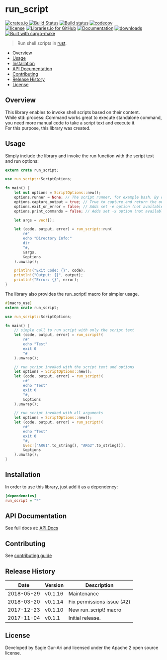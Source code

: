 # run_script

[![crates.io](https://img.shields.io/crates/v/run_script.svg)](https://crates.io/crates/run_script) [![Build Status](https://travis-ci.org/sagiegurari/run_script.svg)](http://travis-ci.org/sagiegurari/run_script) [![Build status](https://ci.appveyor.com/api/projects/status/yrb4y9cbaf6wtlk7?svg=true)](https://ci.appveyor.com/project/sagiegurari/run-script) [![codecov](https://codecov.io/gh/sagiegurari/run_script/branch/master/graph/badge.svg)](https://codecov.io/gh/sagiegurari/run_script)<br>
[![license](https://img.shields.io/crates/l/run_script.svg)](https://github.com/sagiegurari/run_script/blob/master/LICENSE) [![Libraries.io for GitHub](https://img.shields.io/librariesio/github/sagiegurari/run_script.svg)](https://libraries.io/cargo/run_script) [![Documentation](https://docs.rs/run_script/badge.svg)](https://docs.rs/crate/run_script/) [![downloads](https://img.shields.io/crates/d/run_script.svg)](https://crates.io/crates/run_script)<br>
[![Built with cargo-make](https://sagiegurari.github.io/cargo-make/assets/badges/cargo-make.svg)](https://sagiegurari.github.io/cargo-make)

> Run shell scripts in [rust](https://www.rust-lang.org/).

* [Overview](#overview)
* [Usage](#usage)
* [Installation](#installation)
* [API Documentation](https://sagiegurari.github.io/run_script/)
* [Contributing](.github/CONTRIBUTING.md)
* [Release History](#history)
* [License](#license)

<a name="overview"></a>
## Overview
This library enables to invoke shell scripts based on their content.<br>
While std::process::Command works great to execute standalone command, you need more manual code to take a script text and execute it.<br>
For this purpose, this library was created.

<a name="usage"></a>
## Usage
Simply include the library and invoke the run function with the script text and run options:

```rust
extern crate run_script;

use run_script::ScriptOptions;

fn main() {
    let mut options = ScriptOptions::new();
    options.runner = None; // The script runner, for example bash. By default for windows it's cmd.exe and for other systems it is sh.
    options.capture_output = true; // True to capture and return the output. False will print it to the parent process output.
    options.exit_on_error = false; // Adds set -e option (not available for windows)
    options.print_commands = false; // Adds set -x option (not available for windows)

    let args = vec![];

    let (code, output, error) = run_script::run(
        r#"
        echo "Directory Info:"
        dir
        "#,
        &args,
        &options
    ).unwrap();

    println!("Exit Code: {}", code);
    println!("Output: {}", output);
    println!("Error: {}", error);
}
```

The library also provides the run_script! macro for simpler usage.

```rust
#[macro_use]
extern crate run_script;

use run_script::ScriptOptions;

fn main() {
    // simple call to run script with only the script text
    let (code, output, error) = run_script!(
        r#"
        echo "Test"
        exit 0
        "#
    ).unwrap();

    // run script invoked with the script text and options
    let options = ScriptOptions::new();
    let (code, output, error) = run_script!(
        r#"
        echo "Test"
        exit 0
        "#,
        &options
    ).unwrap();

    // run script invoked with all arguments
    let options = ScriptOptions::new();
    let (code, output, error) = run_script!(
        r#"
        echo "Test"
        exit 0
        "#,
        &vec!["ARG1".to_string(), "ARG2".to_string()],
        &options
    ).unwrap();
}
```

<a name="installation"></a>
## Installation
In order to use this library, just add it as a dependency:

```ini
[dependencies]
run_script = "*"
```

## API Documentation
See full docs at: [API Docs](https://sagiegurari.github.io/run_script/)

## Contributing
See [contributing guide](.github/CONTRIBUTING.md)

<a name="history"></a>
## Release History

| Date        | Version | Description |
| ----------- | ------- | ----------- |
| 2018-05-29  | v0.1.16 | Maintenance |
| 2018-03-20  | v0.1.14 | Fix permissions issue (#2) |
| 2017-12-23  | v0.1.10 | New run_script! macro |
| 2017-11-04  | v0.1.1  | Initial release. |

<a name="license"></a>
## License
Developed by Sagie Gur-Ari and licensed under the Apache 2 open source license.